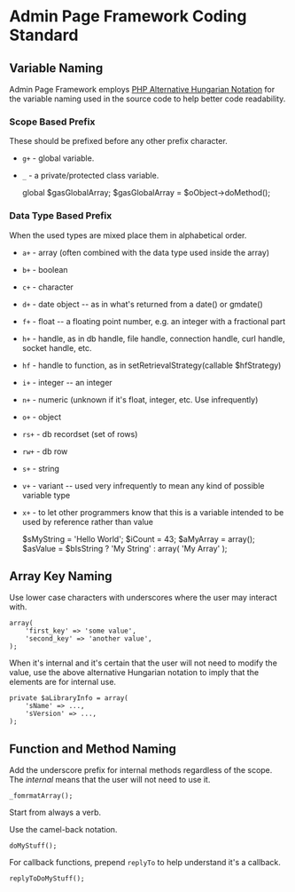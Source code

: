 # Admin Page Framework Coding Standard #

## Variable Naming ##

Admin Page Framework employs [PHP Alternative Hungarian Notation](http://en.wikibooks.org/wiki/PHP_Programming/Alternative_Hungarian_Notation) for the variable naming used in the source code to help better code readability.

### Scope Based Prefix ###

These should be prefixed before any other prefix character.

- `g+` - global variable.
- `_` - a private/protected class variable.

	global $gasGlobalArray;
	$gasGlobalArray = $oObject->doMethod();

### Data Type Based Prefix ###

When the used types are mixed place them in alphabetical order.

- `a+` - array (often combined with the data type used inside the array)
- `b+` - boolean
- `c+` - character
- `d+` - date object -- as in what's returned from a date() or gmdate()
- `f+` - float -- a floating point number, e.g. an integer with a fractional part
- `h+` - handle, as in db handle, file handle, connection handle, curl handle, socket handle, etc.
- `hf` - handle to function, as in setRetrievalStrategy(callable $hfStrategy)
- `i+` - integer -- an integer
- `n+` - numeric (unknown if it's float, integer, etc. Use infrequently)
- `o+` - object
- `rs+` - db recordset (set of rows)
- `rw+` - db row
- `s+` - string
- `v+` - variant -- used very infrequently to mean any kind of possible variable type
- `x+` - to let other programmers know that this is a variable intended to be used by reference rather than value

	$sMyString = 'Hello World';
	$iCount = 43;
	$aMyArray = array();
	$asValue = $bIsString ? 'My String' : array( 'My Array' );
	

## Array Key Naming ##

Use lower case characters with underscores where the user may interact with.

	array(
		'first_key' => 'some value',
		'second_key' => 'another value',
	);

When it's internal and it's certain that the user will not need to modify the value, use the above alternative Hungarian notation to imply that the elements are for internal use.

	private $aLibraryInfo = array(
		'sName' => ...,
		'sVersion' => ...,
	);

## Function and Method Naming ##

Add the underscore prefix for internal methods regardless of the scope. The *internal* means that the user will not need to use it.

	_fomrmatArray();

Start from always a verb.

Use the camel-back notation.

	doMyStuff();
	
For callback functions, prepend `replyTo` to help understand it's a callback.

	replyToDoMyStuff();
	